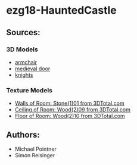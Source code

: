 # ezg18-HauntedCastle





## Sources:
### 3D Models
* [armchair](https://free3d.com/3d-model/armchair-2422.html)
* [medieval door](https://free3d.com/3d-model/medieval-door-16986.html)
* [knights](https://free3d.com/3d-model/knight-84265.html)

### Texture Models
* [Walls of Room: Stone(1)01 from 3DTotal.com](https://www.cg.tuwien.ac.at/courses/Textures/Total_Textures_V1/)
* [Ceiling of Room: Wood(2)09 from 3DTotal.com](https://www.cg.tuwien.ac.at/courses/Textures/Total_Textures_V1/)
* [Floor of Room: Wood(2)10 from 3DTotal.com](https://www.cg.tuwien.ac.at/courses/Textures/Total_Textures_V1/)

## Authors:
* Michael Pointner
* Simon Reisinger
